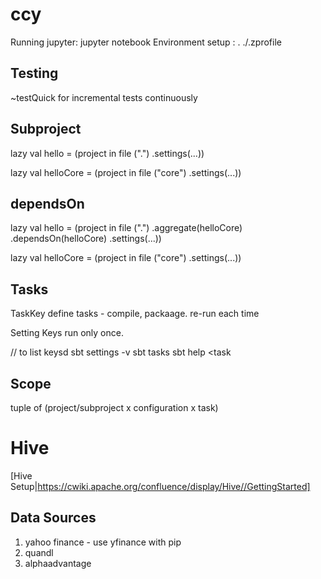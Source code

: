 # ccy
Running jupyter: jupyter notebook
Environment setup : . ./.zprofile

## Testing
~testQuick for incremental tests continuously

## Subproject
lazy val hello = 
   (project in file (".")
      .settings(...))

lazy val helloCore = 
   (project in file ("core")
      .settings(...))
	  
	  
## dependsOn
lazy val hello = 
   (project in file (".")
	  .aggregate(helloCore)
	  .dependsOn(helloCore)
      .settings(...))

lazy val helloCore = 
   (project in file ("core")
      .settings(...))

## Tasks
TaskKey define tasks - compile, packaage.
re-run each time

Setting Keys run only once.

// to list keysd
sbt settings -v 
sbt tasks
sbt help <task

## Scope
tuple of (project/subproject x configuration x task)



# Hive 
[Hive Setup|https://cwiki.apache.org/confluence/display/Hive//GettingStarted]

## Data Sources
1. yahoo finance - use yfinance with pip
2. quandl
3. alphaadvantage

